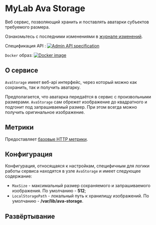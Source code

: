 # MyLab Ava Storage

Веб сервис, позволяющий хранить и поставлять аватарки субъектов требуемого размера.

Ознакомьтесь с последними изменениями в [журнале изменений](/CHANGELOG.md).

Спецификация API : [![Admin API specification](https://img.shields.io/badge/OAS3-v2%20(actual)-green)](./doc/ava-api-v1.yml)

`Docker` образ: [![Docker image](https://img.shields.io/static/v1?label=docker&style=flat&logo=docker&message=image&color=blue)](https://github.com/mylab-search-fx/indexer/pkgs/container/indexer)

## О сервисе

`AvaStorage` имеет веб-api интерфейс, через который можно как сохранить, так и получить аватарку. 

Предполагается, что аватарка передаётся в сервис с произвольными размерами. `AvaStorage` сам обрежет изображение до квадратного и подгонит под запрашиваемый размер. При этом всегда можно получить оригинальное изображение.

## Метрики

Предоставляет [базовые HTTP метрики](https://github.com/mylab-monitoring/http-metrics?tab=readme-ov-file#%D0%BC%D0%B5%D1%82%D1%80%D0%B8%D0%BA%D0%B8).

## Конфигурация

Конфигурация, относящаяся к настройкам, специфичным для логики работы сервиса находятся в узле `AvaStorage` и имеет следующее содержание:

* `MaxSize` - максимальный размер сохраняемого и запрашиваемого изображения. По умолчанию - **512**;
* `LocalStoragePath` - локальный путь к хранилищу изображений. По умолчанию - **/var/lib/ava-storage**.

## Развёртывание

